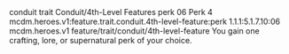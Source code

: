 <ability>
  <metadata>
    <class>conduit</class>
    <feature_type>trait</feature_type>
    <file_dpath>Conduit/4th-Level Features</file_dpath>
    <item_id>perk</item_id>
    <item_index>06</item_index>
    <item_name>Perk</item_name>
    <level>4</level>
    <scc>mcdm.heroes.v1:feature.trait.conduit.4th-level-feature:perk</scc>
    <scdc>1.1.1:5.1.7.10:06</scdc>
    <source>mcdm.heroes.v1</source>
    <type>feature/trait/conduit/4th-level-feature</type>
  </metadata>
  <effects>
    <effect type="mundane">You gain one crafting, lore, or supernatural perk of your choice.</effect>
  </effects>
</ability>
